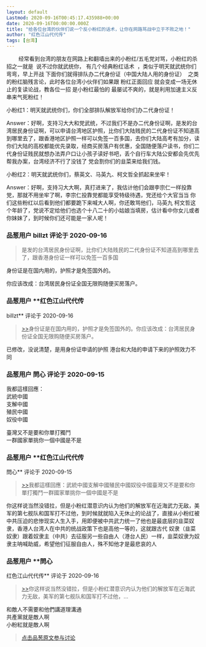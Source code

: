 ```yaml
---
layout: default
Lastmod: 2020-09-16T00:45:17.435988+00:00
date: 2020-09-16T00:00:00.000Z
title: "给各位台湾的伙伴们说一个反小粉红的话术，让你在网路骂战中立于不败之地！"
author: "红色江山代代传"
tags: [台湾]
---
```


        经常看到台湾的朋友在网路上和翻墙出来的小粉红/五毛党对骂，小粉红的杀招之一就是  说不过你就武统你， 有几个经典粉红话术  ，类似于明天就武统你们弯弯，早上开战 下面你们就得排队办二代身份证（中国大陆人用的身份证）  之类的粉红脑残言论，此时各位台湾小伙伴们如果跟 粉红正面回应 就会变成一场无休止的复读论战，教各位一招 是小粉红最怕的 最屡试不爽的，就是利用加速主义反串来气死粉红！  
  
小粉红1：明天就武统你们，你们全部排队解放军给你们办二代身份证！  
  
Answer：好啊，支持习大大和党武统，不过我们不是办二代身份证啊，是发的台湾居民身份证啊，可以申请台湾地区护照，比你们大陆贱民的二代身份证不知道高到哪里去了，跟香港地区护照一样可以免签一百多国，去你们大陆高考有加分，读你们大陆的高校都能优先录取，经商买房落户有优惠，全国随便落户读书，你们二代身份证贱民就想办法弄户口让小孩子读好书吧，丢个自行车大陆公安都会先优先帮我办案，台湾经济不行了没钱了 党会割你们的韭菜来给我们钱。  
  
小粉红2：明天就武统你们，蔡英文、马英九、柯文哲全抓起来坐牢！  
  
Answer：好啊，支持习大大啊，真打进来了，我估计他们会跟李宗仁一样投靠党，那就不用坐牢了啊，李宗仁投靠党都能享受特级待遇，党还给个大官当当 你们这些粉红以后看到他们都要跪下来喊大人啊，你还敢骂他们，马英九 柯文哲这个年龄了，党说不定给他们也选个十八二十的小姑娘当填房，估计看中你女儿或者你妹妹了，到时候你们还可能是一家人呢！

            
### 品葱用户 **billzt** 评论于 2020-09-16
        
> 是发的台湾居民身份证啊，比你们大陆贱民的二代身份证不知道高到哪里去了，跟香港身份证一样可以免签一百多国

  
  
身份证是在国内用的，护照才是免签国外的。  
  
你应该改成：台湾居民身份证全国无限购随便买房落户。
        


            
### 品葱用户 **红色江山代代传 
billzt** 评论于 2020-09-16
        
> [\>>]( "/article/item_id-496734#")身份证是在国内用的，护照才是免签国外的。你应该改成：台湾居民身份证全国无限购随便买房落户。

  
  
已修改，没说清楚，是用身份证申请的护照 港台和大陆的申请下来的护照效力不同
        


            
### 品葱用户 **問心** 评论于 2020-09-15
        
我都這樣回應：  
武統中國  
支解中國  
殖民中國  
奴役中國  
  
臺灣又不是要和你單打獨鬥  
一群國家單挑你一個中國是不是
        


            
### 品葱用户 **红色江山代代传 
問心** 评论于 2020-09-15
        
> [\>>]( "/article/item_id-496759#")我都這樣回應：武統中國支解中國殖民中國奴役中國臺灣又不是要和你單打獨鬥一群國家單挑你一個中國是不是

  
  
你这样说当然没错拉，但是小粉红潜意识内认为他们的解放军在近海武力无敌，美军的第七舰队和国军打不过他，到时候就就陷入无休止的论战了，直接从小粉红被中共压迫的悲惨现实人生入手，用即便被中共武力统一了他也是最底层的韭菜奴隶，香港人台湾人在中共的统战政策下也是高他一等的，这就跟古代 奴隶（韭菜奴隶）跟着奴隶主（中共）去征服另一些自由人（港台人民）一样，韭菜奴隶为奴隶主呐喊助威，希望他们征服自由人，殊不知他才是最悲哀的人
        


            
### 品葱用户 **問心 
红色江山代代传** 评论于 2020-09-16
        
> [\>>]( "/article/item_id-496763#")你这样说当然没错拉，但是小粉红潜意识内认为他们的解放军在近海武力无敌，美军的第七舰队和国军打不过他，...

  
和敵人不需要和他們講道理溝通  
共產黨就是敵人啊  
小粉紅就是敵人啊
        






> [点击品葱原文参与讨论](https://pincong.rocks/article/24107)

